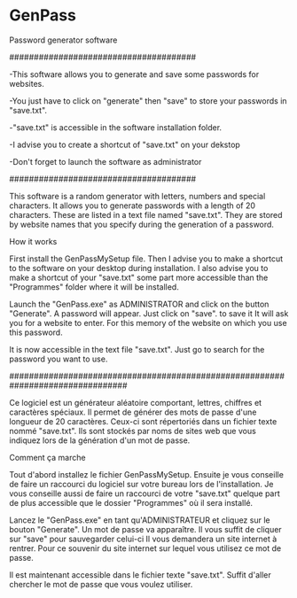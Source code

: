 # GenPass
Password generator software

######################################

-This software allows you to generate and save some passwords for websites.

-You just have to click on "generate" then "save" to store your passwords
 in "save.txt".

-"save.txt" is accessible in the software installation folder.

-I advise you to create a shortcut of "save.txt" on your dekstop

-Don't forget to launch the software as administrator

######################################

This software is a random generator with letters, numbers
and special characters. It allows you to generate passwords 
with a length of 20 characters. These are listed in a text file
named "save.txt". They are stored by website names that you specify during
the generation of a password.

How it works

First install the GenPassMySetup file. Then I advise you
to make a shortcut to the software on your desktop during installation.
I also advise you to make a shortcut of your "save.txt" some 
part more accessible than the "Programmes" folder where it will be installed. 

Launch the "GenPass.exe" as ADMINISTRATOR and click on the button 
"Generate". A password will appear. Just click on "save".
to save it It will ask you for a website to enter. 
For this memory of the website on which you use this password.

It is now accessible in the text file "save.txt". Just go to
search for the password you want to use.

################################################################################

Ce logiciel est un générateur aléatoire comportant, lettres, chiffres
et caractères spéciaux. Il permet de générer des mots de passe 
d'une longueur de 20 caractères. Ceux-ci sont répertoriés dans un fichier texte
nommé "save.txt". Ils sont stockés par noms de sites web que vous indiquez lors
de la génération d'un mot de passe.

Comment ça marche

Tout d'abord installez le fichier GenPassMySetup. Ensuite je vous conseille
de faire un raccourci du logiciel sur votre bureau lors de l'installation.
Je vous conseille aussi de faire un raccourci de votre "save.txt" quelque 
part de plus accessible que le dossier "Programmes" où il sera installé. 

Lancez le "GenPass.exe" en tant qu'ADMINISTRATEUR et cliquez sur le bouton 
"Generate". Un mot de passe va apparaître. Il vous suffit de cliquer sur "save"
pour sauvegarder celui-ci Il vous demandera un site internet à rentrer. 
Pour ce souvenir du site internet sur lequel vous utilisez ce mot de passe.

Il est maintenant accessible dans le fichier texte "save.txt". Suffit d'aller
chercher le mot de passe que vous voulez utiliser.
